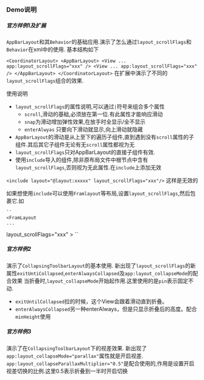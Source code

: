 ### Demo说明
##### 官方样例1及扩展
`AppBarLayout`和其`Behavior`的基础应用.演示了怎么通过`layout_scrollFlags`和`Behavior`在xml中的使用.
基本结构如下

``
<CoordinatorLayout>
    <AppBarLayout>
    <View
    ...
    app:layout_scrollFlags="xxx"
    />
    <View
        ...
        app:layout_scrollFlags="xxx"
        />
     </AppBarLayout>
</CoordinatorLayout>
``
在扩展中演示了不同的`layout_scrollFlags`组合的效果.

使用说明
* `layout_scrollFlags`的属性说明,可以通过`|`符号来组合多个属性
    *  `scroll`,滑动的基础,必须放在第一位.有此属性才能响应滑动
    *  `snap`为滑动增加弹性效果,在放手时全显示/全不显示
    * `enterAlwyas` 只要向下滑动就显示,向上滑动就隐藏
* `AppBarLayout`的滑动是从上至下的遍历子组件,直到遇到没有`scroll`属性的子组件.其后其它子组件无论有无`scroll`属性都视为无
* `layout_scrollFlags`只对AppBarLayout的直接子组件有效.
* 使用`include`导入的组件,除非原布局文件中根节点中含有`layout_scrollFlags`,否则视为无此属性.在`include`上添加无效

``
<include layout="@layout:xxxxx" layout_scrollFlags="xxx"/>
``
这样是无效的

如果想使用`include`可以使用`Framlayout`等布局,设置`layout_scrollFlags`,然后包裹它.如

    ``
    <FramLayout
    ...
   layout_scrollFlags="xxx"
    >
        <include layout="@layout:xxxxx" />
     </FramLayout>
    ``

##### 官方样例2

演示了`CollapsingToolbarLayout`的基本使用.
新出现了`layout_scrollFlags`的新属性`exitUntiCollapsed`,`enterAlwaysCollapsed`及`app:layout_collapseMode`的配合效果
当折叠时,`layout_collapseMode`开始起作用.这里使用的是`pin`表示固定不动.
* `exitUntilCollapsed`拉的时候，这个View会跟着滑动直到折叠。
* `enterAlwaysCollapsed`另一种enterAlways，但是只显示折叠后的高度。配合`minHeight`使用
##### 官方样例3

演示了在`CollapsingToolbarLayout`下的视差效果.
新出现了`app:layout_collapseMode="parallax"`属性就是开启视差.
`app:layout_collapseParallaxMultiplier="0.5"`是配合使用的,作用是设置开启视差切换的比例.这里0.5表示折叠到一半时开启切换